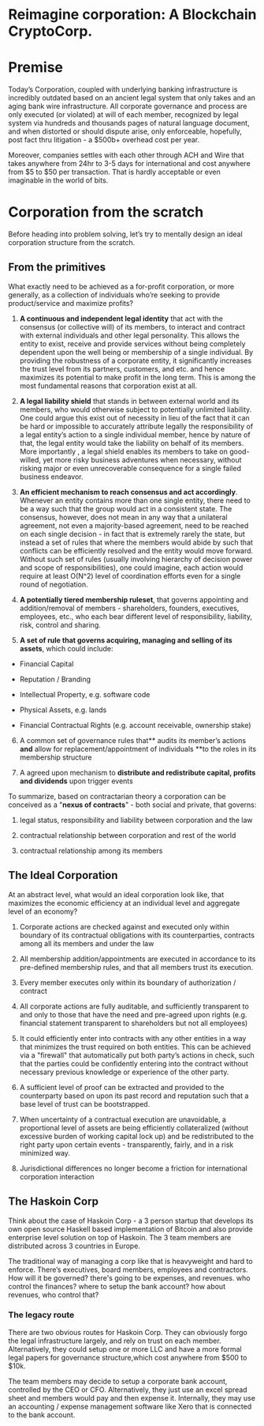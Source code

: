 # Reimagine corporation: A Blockchain CryptoCorp. 

# Premise

Today’s Corporation, coupled with underlying banking infrastructure is incredibly outdated based on an ancient legal system that only takes and an aging bank wire infrastructure. All corporate governance and process are only executed (or violated) at will of each member, recognized by legal system via hundreds and thousands pages of natural language document,  and when distorted or should dispute arise, only enforceable, hopefully, post fact thru litigation - a $500b+ overhead cost per year.

Moreover, companies settles with each other through ACH and Wire that takes anywhere from 24hr to 3-5 days for international and cost anywhere from $5 to $50 per transaction. That is hardly acceptable or even imaginable in the world of bits.

# Corporation from the scratch

Before heading into problem solving, let’s try to mentally design an ideal corporation structure from the scratch.

## From the primitives

What exactly need to be achieved as a for-profit corporation, or more generally, as a collection of  individuals who’re seeking to provide product/service and maximize profits?

1. **A continuous and independent legal identity** that act with the consensus (or collective will) of its members, to interact and contract with external individuals and other legal personality. This allows the entity to exist, receive and provide services without being completely dependent upon the well being or membership of a single individual. By providing the robustness of a corporate entity, it significantly increases the trust level from its partners, customers, and etc. and hence maximizes its potential to make profit in the long term. This is among the most fundamental reasons that corporation exist at all.

2. **A legal liability shield** that stands in between external world and its members, who would otherwise subject to potentially unlimited liability. One could argue this exist out of necessity in lieu of the fact that it can be hard or impossible to accurately attribute legally the responsibility of a legal entity’s action to a single individual member, hence by nature of that, the legal entity would take the liability on behalf of its members. More importantly , a legal shield enables its members to take on good-willed, yet more risky business adventures when necessary, without risking major or even unrecoverable consequence for a single failed business endeavor. 

3. **An efficient mechanism to reach consensus and act accordingly**. Whenever an entity contains more than one single entity, there need to be a way such that the group would act in a consistent state. The consensus, however, does not mean in any way that a unilateral agreement, not even a majority-based agreement, need to be reached on each single decision - in fact that is extremely rarely the state, but instead a set of rules that where the members would abide by such that conflicts can be efficiently resolved and the entity would move forward. Without such set of rules (usually involving  hierarchy of decision power and scope of responsibilities), one could imagine, each action would require at least O(N^2) level of coordination efforts even for a single round of negotiation.

4. **A potentially tiered membership ruleset**, that governs appointing and addition/removal of members - shareholders, founders, executives, employees, etc., who each bear different level of responsibility, liability, risk, control and sharing.
5. **A set of rule that governs acquiring, managing and selling of its assets**, which could include:
* Financial Capital

* Reputation / Branding

* Intellectual Property, e.g. software code

* Physical Assets, e.g. lands

* Financial Contractual Rights (e.g. account receivable, ownership stake)

6. A common set of governance rules that** audits its member’s actions **and** allow for replacement/appointment of individuals **to the roles in its membership structure

7. A agreed upon mechanism to **distribute and redistribute capital, profits and dividends** upon trigger events

To summarize, based on contractarian theory a corporation can be conceived as a "**nexus of contracts**" - both social and private, that governs:

1. legal status, responsibility and liability between corporation and the law

2. contractual relationship between corporation and rest of the world

3. contractual relationship among its members

## The Ideal Corporation

At an abstract level, what would an ideal corporation look like, that maximizes the economic efficiency at an individual level and aggregate level of an economy?

1. Corporate actions are checked against and executed only within boundary of its contractual obligations with its counterparties, contracts among all its members and under the law

2. All membership addition/appointments are executed in accordance to its pre-defined membership rules, and that all members trust its execution.

3. Every member executes only within its boundary of authorization / contract

4. All corporate actions are fully auditable, and sufficiently transparent to and only to those that have the need and pre-agreed upon rights (e.g. financial statement transparent to shareholders but not all employees)

5. It could efficiently enter into contracts with any other entities in a way that minimizes the trust required on both entities. This can be achieved via a "firewall" that automatically put both party’s actions in check, such that the parties could be confidently entering into the contract without necessary previous knowledge or experience of the other party.

6. A sufficient level of proof can be extracted and provided to the counterparty based on upon its past record and reputation such that a base level of trust can be bootstrapped. 

7. When uncertainty of a contractual execution are unavoidable, a proportional level of assets are being efficiently collateralized (without excessive burden of working capital lock up) and be redistributed to the right party upon certain events -   transparently, fairly, and in a risk minimized way.

8. Jurisdictional differences no longer become a friction for international corporation interaction

## The Haskoin Corp

Think about the case of Haskoin Corp - a 3 person startup that develops its own open source Haskell based implementation of Bitcoin and also provide enterprise level solution on top of Haskoin. The 3 team members are distributed across 3 countries in Europe.

The traditional way of managing a corp like  that is  heavyweight and hard to enforce.  There’s executives, board members, employees and contractors. How will it be governed? there's going to be expenses, and revenues. who control the finances? where to setup the bank account? how about revenues, who control that?

### The legacy route

There are two obvious routes for Haskoin Corp.  They can obviously forgo the legal infrastructure largely, and rely on trust on each member. Alternatively, they could setup one or more LLC and have a more formal legal papers for governance structure,which cost anywhere from $500 to $10k. 

The team members may decide to setup a corporate bank account, controlled by the CEO or CFO. Alternatively, they just use an excel spread sheet and members would pay and then expense it.  Internally, they may use an accounting / expense management software  like Xero that is connected to the bank account.

